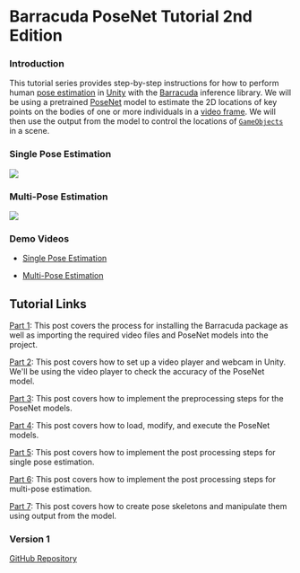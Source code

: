 # Barracuda PoseNet Tutorial 2nd Edition

### Introduction

This tutorial series provides step-by-step instructions for how to perform human [pose estimation](https://www.fritz.ai/pose-estimation/) in [Unity](https://unity.com/) with the [Barracuda](https://docs.unity3d.com/Packages/com.unity.barracuda@2.1/manual/index.html) inference library. We will be using a pretrained [PoseNet](https://medium.com/tensorflow/real-time-human-pose-estimation-in-the-browser-with-tensorflow-js-7dd0bc881cd5) model to estimate the 2D locations of key points on the bodies of one or more individuals in a [video frame](https://en.wikipedia.org/wiki/Film_frame). We will then use the output from the model to control the locations of [`GameObjects`](https://docs.unity3d.com/ScriptReference/GameObject.html) in a scene.

### Single Pose Estimation

![](https://github.com/cj-mills/christianjmills/raw/master/images/barracuda-posenet-tutorial-v2/part-7/single-pose-test.gif)

### Multi-Pose Estimation

![](https://github.com/cj-mills/christianjmills/raw/master/images/barracuda-posenet-tutorial-v2/part-7/multi-pose-test.gif)

### Demo Videos

* [Single Pose Estimation](https://youtu.be/KQyJgXss9NA)

* [Multi-Pose Estimation](https://youtu.be/F995ZadTZik)

## Tutorial Links

[Part 1](https://christianjmills.com/Barracuda-PoseNet-Tutorial-V2-1/): This post covers the process for installing the Barracuda package as well as importing the required video files and PoseNet models into the project.

[Part 2](https://christianjmills.com/Barracuda-PoseNet-Tutorial-V2-2/): This post covers how to set up a video player and webcam in Unity. We'll be using the video player to check the accuracy of the PoseNet model.

[Part 3](https://christianjmills.com/Barracuda-PoseNet-Tutorial-V2-3/): This post covers how to implement the preprocessing steps for the PoseNet models.

[Part 4](https://christianjmills.com/Barracuda-PoseNet-Tutorial-V2-4/): This post covers how to load, modify, and execute the PoseNet models.

[Part 5](https://christianjmills.com/Barracuda-PoseNet-Tutorial-V2-5/): This post covers how to implement the post processing steps for single pose estimation.

[Part 6](https://christianjmills.com/Barracuda-PoseNet-Tutorial-V2-6/): This post covers how to implement the post processing steps for multi-pose estimation.

[Part 7](https://christianjmills.com/Barracuda-PoseNet-Tutorial-V2-7/): This post covers how to create pose skeletons and manipulate them using output from the model.



### Version 1

[GitHub Repository](https://github.com/cj-mills/Barracuda-PoseNet-Tutorial/tree/Version-1)

